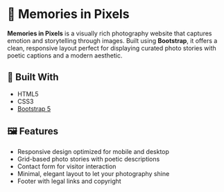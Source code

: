 # 📸 Memories in Pixels

**Memories in Pixels** is a visually rich photography website that captures emotion and storytelling through images. Built using **Bootstrap**, it offers a clean, responsive layout perfect for displaying curated photo stories with poetic captions and a modern aesthetic.

## 🧰 Built With

- HTML5
- CSS3
- [Bootstrap 5](https://getbootstrap.com/)

## 🖼️ Features

- Responsive design optimized for mobile and desktop
- Grid-based photo stories with poetic descriptions
- Contact form for visitor interaction
- Minimal, elegant layout to let your photography shine
- Footer with legal links and copyright
